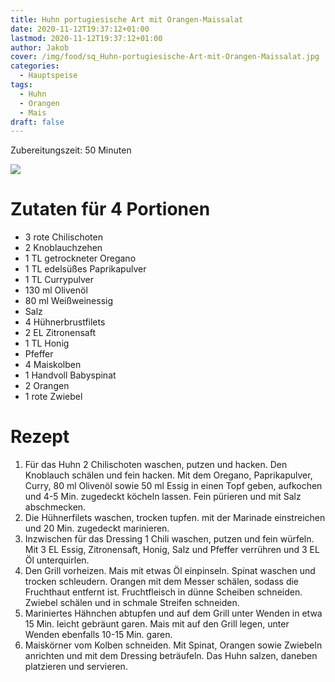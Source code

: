 ```yaml
---
title: Huhn portugiesische Art mit Orangen-Maissalat
date: 2020-11-12T19:37:12+01:00
lastmod: 2020-11-12T19:37:12+01:00
author: Jakob
cover: /img/food/sq_Huhn-portugiesische-Art-mit-Orangen-Maissalat.jpg
categories:
  - Hauptspeise
tags:
  - Huhn
  - Orangen
  - Mais
draft: false
---
```


Zubereitungszeit: 50 Minuten

<!--more-->

![](/img/food/Huhn-portugiesische-Art-mit-Orangen-Maissalat.jpg)

# Zutaten für 4 Portionen

- 3 rote Chilischoten
- 2 Knoblauchzehen
- 1 TL getrockneter Oregano
- 1 TL edelsüßes Paprikapulver
- 1 TL Currypulver
- 130 ml Olivenöl
- 80 ml Weißweinessig
- Salz
- 4 Hühnerbrustfilets
- 2 EL Zitronensaft
- 1 TL Honig
- Pfeffer
- 4 Maiskolben
- 1 Handvoll Babyspinat
- 2 Orangen
- 1 rote Zwiebel

# Rezept

1. Für das Huhn 2 Chilischoten waschen, putzen und hacken. Den Knoblauch schälen und fein hacken. Mit dem Oregano, Paprikapulver, Curry, 80 ml Olivenöl sowie 50 ml Essig in einen Topf geben, aufkochen und 4-5 Min. zugedeckt köcheln lassen. Fein pürieren und mit Salz abschmecken. 
2. Die Hühnerfilets waschen, trocken tupfen. mit der Marinade einstreichen und 20 Min. zugedeckt marinieren. 
3. Inzwischen für das Dressing 1 Chili waschen, putzen und fein würfeln. Mit 3 EL Essig, Zitronensaft, Honig, Salz und Pfeffer verrühren und 3 EL Öl unterquirlen. 
4. Den Grill vorheizen. Mais mit etwas Öl einpinseln. Spinat waschen und trocken schleudern. Orangen mit dem Messer schälen, sodass die Fruchthaut entfernt ist. Fruchtfleisch in dünne Scheiben schneiden. Zwiebel schälen und in schmale Streifen schneiden. 
5. Mariniertes Hähnchen abtupfen und auf dem Grill unter Wenden in etwa 15 Min. leicht gebräunt garen. Mais mit auf den Grill legen, unter Wenden ebenfalls 10-15 Min. garen. 
6. Maiskörner vom Kolben schneiden. Mit Spinat, Orangen sowie Zwiebeln anrichten und mit dem Dressing beträufeln. Das Huhn salzen, daneben platzieren und servieren.